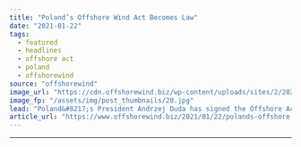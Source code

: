 ```yaml
---
title: "Poland’s Offshore Wind Act Becomes Law"
date: "2021-01-22"
tags: 
  - featured
  - headlines
  - offshore act
  - poland
  - offshorewind
source: "offshorewind"
image_url: "https://cdn.offshorewind.biz/wp-content/uploads/sites/2/2021/01/22145007/Polands-Offshore-Wind-Act-Becomes-Law-e1611323783126.jpg"
image_fp: "/assets/img/post_thumbnails/28.jpg"
lead: "Poland&#8217;s President Andrzej Duda has signed the Offshore Act into law. The Offshore Act"
article_url: "https://www.offshorewind.biz/2021/01/22/polands-offshore-wind-act-becomes-law/"
---
```


---
